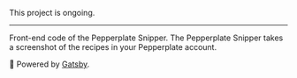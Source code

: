 This project is ongoing.

---

Front-end code of the Pepperplate Snipper. The Pepperplate Snipper takes a screenshot of the recipes in your Pepperplate account. 

🚀 Powered by [Gatsby](https://github.com/gatsbyjs/gatsby).


